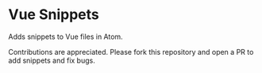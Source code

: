 # Vue Snippets

Adds snippets to Vue files in Atom.

Contributions are appreciated. Please fork this repository and open a PR to add snippets and fix bugs.
